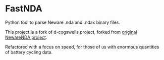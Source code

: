 
# FastNDA

Python tool to parse Neware .nda and .ndax binary files.

This project is a fork of d-cogswells project, forked from [original NewareNDA project](https://github.com/Solid-Energy-Systems/NewareNDA).

Refactored with a focus on speed, for those of us with enormous quantities of battery cycling data.
